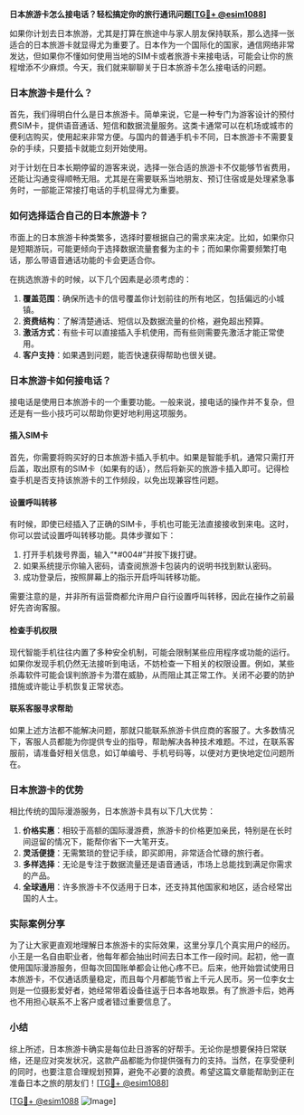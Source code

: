 **日本旅游卡怎么接电话？轻松搞定你的旅行通讯问题[[TG💪+ @esim1088](https://t.me/s/esim1088)]**

如果你计划去日本旅游，尤其是打算在旅途中与家人朋友保持联系，那么选择一张适合的日本旅游卡就显得尤为重要了。日本作为一个国际化的国家，通信网络非常发达，但如果你不懂如何使用当地的SIM卡或者旅游卡来接电话，可能会让你的旅程增添不少麻烦。今天，我们就来聊聊关于日本旅游卡怎么接电话的问题。

### 日本旅游卡是什么？

首先，我们得明白什么是日本旅游卡。简单来说，它是一种专门为游客设计的预付费SIM卡，提供语音通话、短信和数据流量服务。这类卡通常可以在机场或城市的便利店购买，使用起来非常方便。与国内的普通手机卡不同，日本旅游卡不需要复杂的手续，只要插卡就能立刻开始使用。

对于计划在日本长期停留的游客来说，选择一张合适的旅游卡不仅能够节省费用，还能让沟通变得顺畅无阻。尤其是在需要联系当地朋友、预订住宿或是处理紧急事务时，一部能正常接打电话的手机显得尤为重要。

### 如何选择适合自己的日本旅游卡？

市面上的日本旅游卡种类繁多，选择时要根据自己的需求来决定。比如，如果你只是短期游玩，可能更倾向于选择数据流量套餐为主的卡；而如果你需要频繁打电话，那么带语音通话功能的卡会更适合你。

在挑选旅游卡的时候，以下几个因素是必须考虑的：

1. **覆盖范围**：确保所选卡的信号覆盖你计划前往的所有地区，包括偏远的小城镇。
2. **资费结构**：了解清楚通话、短信以及数据流量的价格，避免超出预算。
3. **激活方式**：有些卡可以直接插入手机使用，而有些则需要先激活才能正常使用。
4. **客户支持**：如果遇到问题，能否快速获得帮助也很关键。

### 日本旅游卡如何接电话？

接电话是使用日本旅游卡的一个重要功能。一般来说，接电话的操作并不复杂，但还是有一些小技巧可以帮助你更好地利用这项服务。

#### 插入SIM卡

首先，你需要将购买好的日本旅游卡插入手机中。如果是智能手机，通常只需打开后盖，取出原有的SIM卡（如果有的话），然后将新买的旅游卡插入即可。记得检查手机是否支持该旅游卡的工作频段，以免出现兼容性问题。

#### 设置呼叫转移

有时候，即使已经插入了正确的SIM卡，手机也可能无法直接接收到来电。这时，你可以尝试设置呼叫转移功能。具体步骤如下：

1. 打开手机拨号界面，输入“*#004#”并按下拨打键。
2. 如果系统提示你输入密码，请查阅旅游卡包装内的说明书找到默认密码。
3. 成功登录后，按照屏幕上的指示开启呼叫转移功能。

需要注意的是，并非所有运营商都允许用户自行设置呼叫转移，因此在操作之前最好先咨询客服。

#### 检查手机权限

现代智能手机往往内置了多种安全机制，可能会限制某些应用程序或功能的运行。如果你发现手机仍然无法接听到电话，不妨检查一下相关的权限设置。例如，某些杀毒软件可能会误判旅游卡为潜在威胁，从而阻止其正常工作。关闭不必要的防护措施或许能让手机恢复正常状态。

#### 联系客服寻求帮助

如果上述方法都不能解决问题，那就只能联系旅游卡供应商的客服了。大多数情况下，客服人员都能为你提供专业的指导，帮助解决各种技术难题。不过，在联系客服前，请准备好相关信息，如订单编号、手机号码等，以便对方更快地定位问题所在。

### 日本旅游卡的优势

相比传统的国际漫游服务，日本旅游卡具有以下几大优势：

1. **价格实惠**：相较于高额的国际漫游费，旅游卡的价格更加亲民，特别是在长时间逗留的情况下，能帮你省下一大笔开支。
2. **灵活便捷**：无需繁琐的登记手续，即买即用，非常适合忙碌的旅行者。
3. **多样选择**：无论是专注于数据流量还是语音通话，市场上总能找到满足你需求的产品。
4. **全球通用**：许多旅游卡不仅适用于日本，还支持其他国家和地区，适合经常出国的人士。

### 实际案例分享

为了让大家更直观地理解日本旅游卡的实际效果，这里分享几个真实用户的经历。小王是一名自由职业者，他每年都会抽出时间去日本工作一段时间。起初，他一直使用国际漫游服务，但每次回国账单都会让他心疼不已。后来，他开始尝试使用日本旅游卡，不仅通话质量稳定，而且每个月都能节省上千元人民币。另一位李女士则是一位摄影爱好者，她经常带着设备往返于日本各地取景。有了旅游卡后，她再也不用担心联系不上客户或者错过重要信息了。

### 小结

综上所述，日本旅游卡确实是每位赴日游客的好帮手。无论你是想要保持日常联络，还是应对突发状况，这款产品都能为你提供强有力的支持。当然，在享受便利的同时，也要注意合理规划预算，避免不必要的浪费。希望这篇文章能帮助到正在准备日本之旅的朋友们！[[TG💪+ @esim1088](https://t.me/s/esim1088)] 

[[TG💪+ @esim1088](https://t.me/s/esim1088) ![Image](https://i.postimg.cc/4NQfJmqS/Snipaste-2025-05-13-00-14-12.png)]